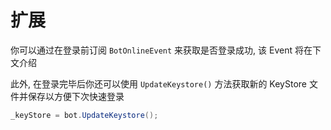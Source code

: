 # 扩展

你可以通过在登录前订阅 `BotOnlineEvent` 来获取是否登录成功, 该 Event 将在下文介绍

此外, 在登录完毕后你还可以使用 `UpdateKeystore()` 方法获取新的 KeyStore 文件并保存以方便下次快速登录

```csharp
_keyStore = bot.UpdateKeystore();
```

